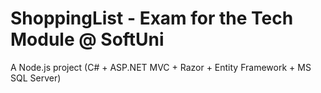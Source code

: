 ShoppingList - Exam for the Tech Module @ SoftUni
==========================================================

A Node.js project (C# + ASP.NET MVC + Razor + Entity Framework + MS SQL Server)